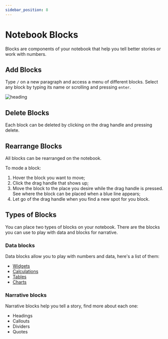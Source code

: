 ```yaml
---
sidebar_position: 8
---
```


# Notebook Blocks

Blocks are components of your notebook that help you tell better stories or work with numbers.

## Add Blocks

Type `/` on a new paragraph and access a menu of different blocks.
Select any block by typing its name or scrolling and pressing `enter`.

![heading](https://user-images.githubusercontent.com/12210180/185147746-c80e405d-b01a-4f9f-a305-aa14f34dec13.gif)

## Delete Blocks

Each block can be deleted by clicking on the drag handle and pressing delete.

## Rearrange Blocks

All blocks can be rearranged on the notebook.

To mode a block:

1.  Hover the block you want to move;
2.  Click the drag handle that shows up;
3.  Move the block to the place you desire while the drag handle is pressed. See where the block can be placed when a blue line appears;
4.  Let go of the drag handle when you find a new spot for you block.

## Types of Blocks

You can place two types of blocks on your notebook. There are the blocks you can use to play with data and blocks for narrative.

### Data blocks

Data blocks allow you to play with numbers and data, here's a list of them:

- [Widgets](widgets)
- [Calculations](calculations)
- [Tables](tables)
- [Charts](charts)

### Narrative blocks

Narrative blocks help you tell a story, find more about each one:

- Headings
- Callouts
- Dividers
- Quotes
